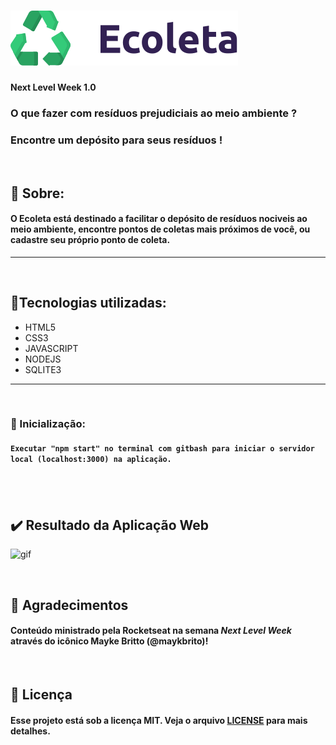 # ![logo](/nlw/public/assets/logo.svg)

**Next Level Week 1.0**
&nbsp;
### O que fazer com resíduos prejudiciais ao meio ambiente ?
### Encontre um depósito para seus resíduos !
&nbsp;
## :book: Sobre:
#### O Ecoleta está destinado a facilitar o depósito de resíduos nociveis ao meio ambiente, encontre pontos de coletas mais próximos de você, ou cadastre seu próprio ponto de coleta.

---
&nbsp;
## :rocket:Tecnologias utilizadas:
* HTML5
* CSS3
* JAVASCRIPT
* NODEJS
* SQLITE3   

---
&nbsp;
### :pencil: Inicialização:
#### ``` Executar "npm start" no terminal com gitbash para iniciar o servidor local (localhost:3000) na aplicação. ```

&nbsp;
---
## :heavy_check_mark: Resultado da Aplicação Web
![gif](/nlw/public/assets/gif-ecoleta.gif)

&nbsp;

## :raised_hands: Agradecimentos
#### Conteúdo ministrado pela **Rocketseat** na semana *Next Level Week* através do icônico Mayke Britto (@maykbrito)!

&nbsp;

## :memo: Licença
#### Esse projeto está sob a licença MIT. Veja o arquivo [LICENSE](../LICENSE) para mais detalhes.

